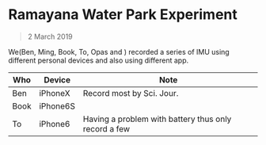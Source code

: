 # Ramayana Water Park Experiment
> 2 March 2019

We(Ben, Ming, Book, To, Opas and ) recorded a series of IMU using different personal devices and also using different app.

| Who  | Device   | Note                                                 |
|------|----------|------------------------------------------------------|
| Ben  | iPhoneX  | Record most by Sci. Jour.                            |
| Book | iPhone6S |                                                      |
| To   | iPhone6  | Having a problem with battery thus only record a few |
